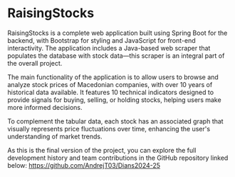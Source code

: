 # RaisingStocks

RaisingStocks is a complete web application built using Spring Boot for the backend, with Bootstrap for styling and JavaScript for front-end interactivity. The application includes a Java-based web scraper that populates the database with stock data—this scraper is an integral part of the overall project.

The main functionality of the application is to allow users to browse and analyze stock prices of Macedonian companies, with over 10 years of historical data available. It features 10 technical indicators designed to provide signals for buying, selling, or holding stocks, helping users make more informed decisions.

To complement the tabular data, each stock has an associated graph that visually represents price fluctuations over time, enhancing the user's understanding of market trends.

As this is the final version of the project, you can explore the full development history and team contributions in the GitHub repository linked below:
https://github.com/AndrejT03/Dians2024-25
